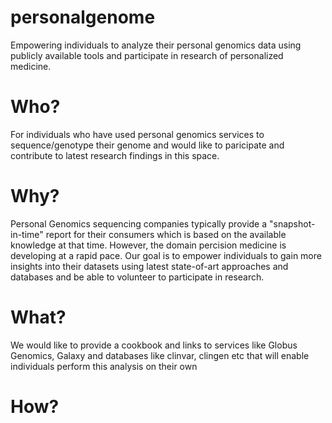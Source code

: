 # personalgenome

Empowering individuals to analyze their personal genomics data using publicly available tools and participate in research of personalized medicine. 

# Who? 

For individuals who have used personal genomics services to sequence/genotype their genome and would like to paricipate and contribute to latest research findings in this space.

# Why?

Personal Genomics sequencing companies typically provide a "snapshot-in-time" report for their consumers which is based on the available knowledge at that time. However, the domain percision medicine is developing at a rapid pace. Our goal is to empower individuals to gain more insights into their datasets using latest state-of-art approaches and databases and be able to volunteer to participate in research.

# What?
We would like to provide a cookbook and links to services like Globus Genomics, Galaxy and databases like clinvar, clingen etc that will enable individuals perform this analysis on their own

# How?



